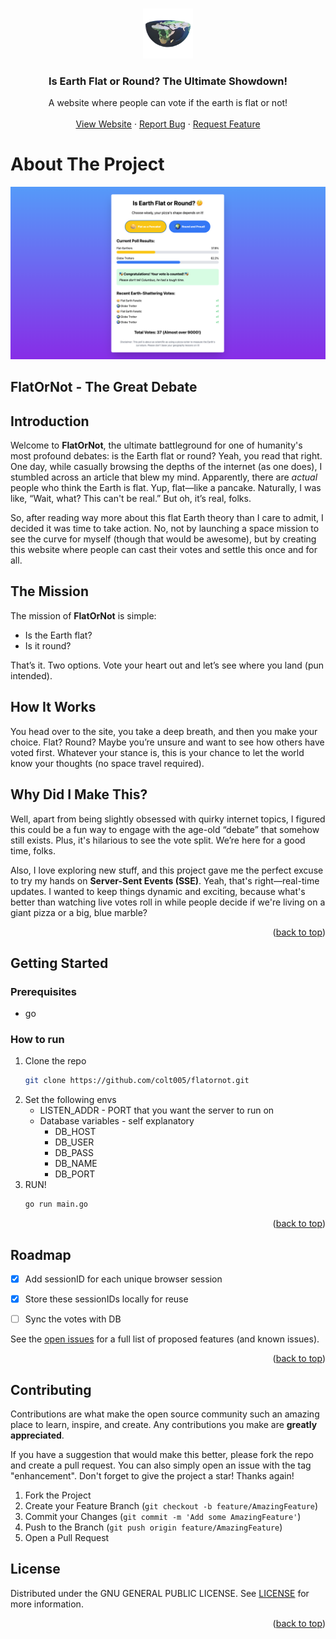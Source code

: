 <a id="readme-top"></a>

<br />
<div align="center">
  <a href="https://github.com/colt005/flatornot">
    <img src="assets/flatornot.png" alt="Logo" width="80" height="80">
  </a>

  <h3 align="center">Is Earth Flat or Round? The Ultimate Showdown!</h3>

  <p align="center">
    A website where people can vote if the earth is flat or not!
    <br />
    <br />
    <a href="https://flatornot.xyz">View Website</a>
    ·
    <a href="https://github.com/colt005/flatornot/issues/new?labels=bug">Report Bug</a>
    ·
    <a href="https://github.com/colt005/flatornot/issues/new?labels=enhancement">Request Feature</a>
  </p>
</div>



<!-- ABOUT THE PROJECT -->
# About The Project

 <a href="https://flatornot.xyz">
    <img src="assets/screenshot.png" alt="Screenshot" >
</a>


## FlatOrNot - The Great Debate

## Introduction

Welcome to **FlatOrNot**, the ultimate battleground for one of humanity's most profound debates: is the Earth flat or round? Yeah, you read that right. One day, while casually browsing the depths of the internet (as one does), I stumbled across an article that blew my mind. Apparently, there are _actual_ people who think the Earth is flat. Yup, flat—like a pancake. Naturally, I was like, “Wait, what? This can't be real.” But oh, it’s real, folks.

So, after reading way more about this flat Earth theory than I care to admit, I decided it was time to take action. No, not by launching a space mission to see the curve for myself (though that would be awesome), but by creating this website where people can cast their votes and settle this once and for all.

## The Mission

The mission of **FlatOrNot** is simple:

- Is the Earth flat?
- Is it round?

That’s it. Two options. Vote your heart out and let’s see where you land (pun intended).

## How It Works

You head over to the site, you take a deep breath, and then you make your choice. Flat? Round? Maybe you’re unsure and want to see how others have voted first. Whatever your stance is, this is your chance to let the world know your thoughts (no space travel required).

## Why Did I Make This?

Well, apart from being slightly obsessed with quirky internet topics, I figured this could be a fun way to engage with the age-old “debate” that somehow still exists. Plus, it's hilarious to see the vote split. We’re here for a good time, folks.

Also, I love exploring new stuff, and this project gave me the perfect excuse to try my hands on **Server-Sent Events (SSE)**. Yeah, that's right—real-time updates. I wanted to keep things dynamic and exciting, because what's better than watching live votes roll in while people decide if we're living on a giant pizza or a big, blue marble?


<p align="right">(<a href="#readme-top">back to top</a>)</p>




## Getting Started


### Prerequisites

* go

### How to run

1. Clone the repo
    ```sh
   git clone https://github.com/colt005/flatornot.git
   ```
2. Set the following envs
    - LISTEN_ADDR - PORT that you want the server to run on
    - Database variables - self explanatory
        - DB_HOST
        - DB_USER
        - DB_PASS
        - DB_NAME
        - DB_PORT
3. RUN!
    ```sh
    go run main.go
    ```

<p align="right">(<a href="#readme-top">back to top</a>)</p>



<!-- ROADMAP -->
## Roadmap

- [X] Add sessionID for each unique browser session
- [X] Store these sessionIDs locally for reuse
- [ ] Sync the votes with DB



See the [open issues](https://github.com/colt005/flatornot/issues) for a full list of proposed features (and known issues).

<p align="right">(<a href="#readme-top">back to top</a>)</p>



<!-- CONTRIBUTING -->
## Contributing

Contributions are what make the open source community such an amazing place to learn, inspire, and create. Any contributions you make are **greatly appreciated**.

If you have a suggestion that would make this better, please fork the repo and create a pull request. You can also simply open an issue with the tag "enhancement".
Don't forget to give the project a star! Thanks again!

1. Fork the Project
2. Create your Feature Branch (`git checkout -b feature/AmazingFeature`)
3. Commit your Changes (`git commit -m 'Add some AmazingFeature'`)
4. Push to the Branch (`git push origin feature/AmazingFeature`)
5. Open a Pull Request

<!-- LICENSE -->
## License

Distributed under the GNU GENERAL PUBLIC LICENSE. See [LICENSE](https://github.com/colt005/flatornot/LICENSE) for more information.

<p align="right">(<a href="#readme-top">back to top</a>)</p>


